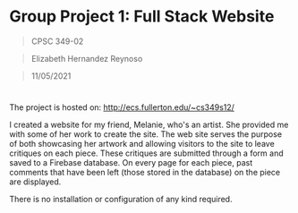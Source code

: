 # Group Project 1: Full Stack Website

> CPSC 349-02

> Elizabeth Hernandez Reynoso

> 11/05/2021

#

The project is hosted on: http://ecs.fullerton.edu/~cs349s12/

I created a website for my friend, Melanie, who's an artist. She provided me with some of her work to create the site.
The web site serves the purpose of both showcasing her artwork and allowing visitors to the site to leave critiques on
each piece. These critiques are submitted through a form and saved to a Firebase database. On every page for each
piece, past comments that have been left (those stored in the database) on the piece are displayed.

There is no installation or configuration of any kind required. 